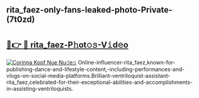## rita_faez-only-fans​-leaked-photo​-Private-(7t0zd)


# <h2><a href="https://mediaupload.pro?title=rita_faez&ref=git">🔗👉 🔴 rita_faez-P𝚑ot𝚘𝚜-V𝚒d𝚎o</a></h2>

[![Corinna Kopf Nue Nu𝚍e𝚜](https://i.imgur.com/0qMVB7G.gif)](https://mediaupload.pro?title=rita_faez&ref=git)
Online-influencer-rita_faez,known-for-publishing-dance-and-lifestyle-content,-including-performances-and-vlogs-on-social-media-platforms.Brilliant-ventriloquist-assistant-rita_faez,celebrated-for-their-exceptional-abilities-and-accomplishments-in-assisting-ventriloquists.  